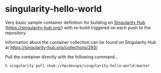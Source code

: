 # singularity-hello-world

Very basic sample container definition for building on <a href="https://singularity-hub.org/">Singularity Hub</a> (https://singularity-hub.org/) with re-build triggered on each push to the repository.

Information about the container collection can be found on Singularity Hub at https://singularity-hub.org/collections/293/

Pull the container directly with the following command...

```
% singularity pull shub://hpcdevops/singularity-hello-world:master
```

